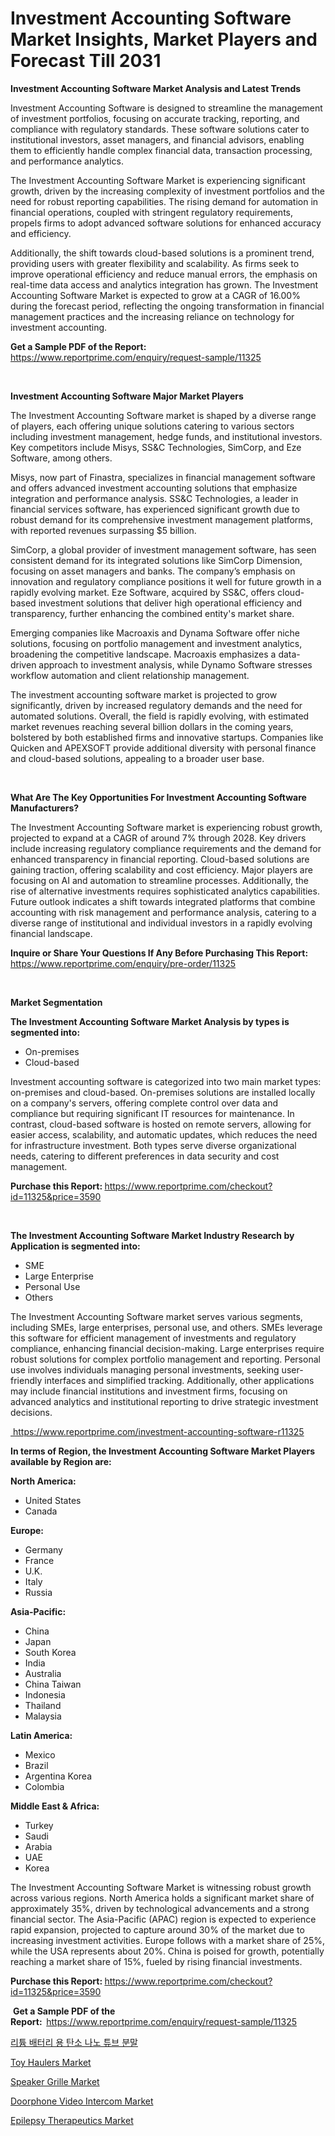 <p><h1>Investment Accounting Software Market Insights, Market Players and Forecast Till 2031</h1></p><p><strong>Investment Accounting Software Market Analysis and Latest Trends</strong></p>
<p><p>Investment Accounting Software is designed to streamline the management of investment portfolios, focusing on accurate tracking, reporting, and compliance with regulatory standards. These software solutions cater to institutional investors, asset managers, and financial advisors, enabling them to efficiently handle complex financial data, transaction processing, and performance analytics.</p><p>The Investment Accounting Software Market is experiencing significant growth, driven by the increasing complexity of investment portfolios and the need for robust reporting capabilities. The rising demand for automation in financial operations, coupled with stringent regulatory requirements, propels firms to adopt advanced software solutions for enhanced accuracy and efficiency. </p><p>Additionally, the shift towards cloud-based solutions is a prominent trend, providing users with greater flexibility and scalability. As firms seek to improve operational efficiency and reduce manual errors, the emphasis on real-time data access and analytics integration has grown. The Investment Accounting Software Market is expected to grow at a CAGR of 16.00% during the forecast period, reflecting the ongoing transformation in financial management practices and the increasing reliance on technology for investment accounting.</p></p>
<p><strong>Get a Sample PDF of the Report:&nbsp;</strong> <a href="https://www.reportprime.com/enquiry/request-sample/11325">https://www.reportprime.com/enquiry/request-sample/11325</a></p>
<p>&nbsp;</p>
<p><strong>Investment Accounting Software Major Market Players</strong></p>
<p><p>The Investment Accounting Software market is shaped by a diverse range of players, each offering unique solutions catering to various sectors including investment management, hedge funds, and institutional investors. Key competitors include Misys, SS&C Technologies, SimCorp, and Eze Software, among others. </p><p>Misys, now part of Finastra, specializes in financial management software and offers advanced investment accounting solutions that emphasize integration and performance analysis. SS&C Technologies, a leader in financial services software, has experienced significant growth due to robust demand for its comprehensive investment management platforms, with reported revenues surpassing $5 billion. </p><p>SimCorp, a global provider of investment management software, has seen consistent demand for its integrated solutions like SimCorp Dimension, focusing on asset managers and banks. The company’s emphasis on innovation and regulatory compliance positions it well for future growth in a rapidly evolving market. Eze Software, acquired by SS&C, offers cloud-based investment solutions that deliver high operational efficiency and transparency, further enhancing the combined entity's market share.</p><p>Emerging companies like Macroaxis and Dynama Software offer niche solutions, focusing on portfolio management and investment analytics, broadening the competitive landscape. Macroaxis emphasizes a data-driven approach to investment analysis, while Dynamo Software stresses workflow automation and client relationship management.</p><p>The investment accounting software market is projected to grow significantly, driven by increased regulatory demands and the need for automated solutions. Overall, the field is rapidly evolving, with estimated market revenues reaching several billion dollars in the coming years, bolstered by both established firms and innovative startups. Companies like Quicken and APEXSOFT provide additional diversity with personal finance and cloud-based solutions, appealing to a broader user base.</p></p>
<p>&nbsp;</p>
<p><strong>What Are The Key Opportunities For Investment Accounting Software Manufacturers?</strong></p>
<p><p>The Investment Accounting Software market is experiencing robust growth, projected to expand at a CAGR of around 7% through 2028. Key drivers include increasing regulatory compliance requirements and the demand for enhanced transparency in financial reporting. Cloud-based solutions are gaining traction, offering scalability and cost efficiency. Major players are focusing on AI and automation to streamline processes. Additionally, the rise of alternative investments requires sophisticated analytics capabilities. Future outlook indicates a shift towards integrated platforms that combine accounting with risk management and performance analysis, catering to a diverse range of institutional and individual investors in a rapidly evolving financial landscape.</p></p>
<p><strong>Inquire or Share Your Questions If Any Before Purchasing This Report:</strong> <a href="https://www.reportprime.com/enquiry/pre-order/11325">https://www.reportprime.com/enquiry/pre-order/11325</a></p>
<p>&nbsp;</p>
<p><strong>Market Segmentation</strong></p>
<p><strong>The Investment Accounting Software Market Analysis by types is segmented into:</strong></p>
<p><ul><li>On-premises</li><li>Cloud-based</li></ul></p>
<p><p>Investment accounting software is categorized into two main market types: on-premises and cloud-based. On-premises solutions are installed locally on a company's servers, offering complete control over data and compliance but requiring significant IT resources for maintenance. In contrast, cloud-based software is hosted on remote servers, allowing for easier access, scalability, and automatic updates, which reduces the need for infrastructure investment. Both types serve diverse organizational needs, catering to different preferences in data security and cost management.</p></p>
<p><strong>Purchase this Report:&nbsp;</strong><a href="https://www.reportprime.com/checkout?id=11325&price=3590">https://www.reportprime.com/checkout?id=11325&price=3590</a></p>
<p>&nbsp;</p>
<p><strong>The Investment Accounting Software Market Industry Research by Application is segmented into:</strong></p>
<p><ul><li>SME</li><li>Large Enterprise</li><li>Personal Use</li><li>Others</li></ul></p>
<p><p>The Investment Accounting Software market serves various segments, including SMEs, large enterprises, personal use, and others. SMEs leverage this software for efficient management of investments and regulatory compliance, enhancing financial decision-making. Large enterprises require robust solutions for complex portfolio management and reporting. Personal use involves individuals managing personal investments, seeking user-friendly interfaces and simplified tracking. Additionally, other applications may include financial institutions and investment firms, focusing on advanced analytics and institutional reporting to drive strategic investment decisions.</p></p>
<p><a href="https://www.reportprime.com/investment-accounting-software-r11325">&nbsp;https://www.reportprime.com/investment-accounting-software-r11325</a></p>
<p><strong>In terms of Region, the Investment Accounting Software Market Players available by Region are:</strong></p>
<p>
    <p> <strong> North America: </strong>
        <ul>
            <li>United States</li>
            <li>Canada</li>
        </ul>
        </p> 
    <p> <strong> Europe: </strong>
        <ul>
            <li>Germany</li>
            <li>France</li>
            <li>U.K.</li>
            <li>Italy</li>
            <li>Russia</li>
        </ul>
        </p> 
    <p> <strong> Asia-Pacific: </strong>
        <ul>
            <li>China</li>
            <li>Japan</li>
            <li>South Korea</li>
            <li>India</li>
            <li>Australia</li>
            <li>China Taiwan</li>
            <li>Indonesia</li>
            <li>Thailand</li>
            <li>Malaysia</li>
        </ul>
        </p> 
    <p> <strong> Latin America: </strong>
        <ul>
            <li>Mexico</li>
            <li>Brazil</li>
            <li>Argentina Korea</li>
            <li>Colombia</li>
        </ul>
        </p> 
    <p> <strong> Middle East & Africa: </strong>
        <ul>
            <li>Turkey</li>
            <li>Saudi</li>
            <li>Arabia</li>
            <li>UAE</li>
            <li>Korea</li>
        </ul>
    </p>
    </p>
<p><p>The Investment Accounting Software Market is witnessing robust growth across various regions. North America holds a significant market share of approximately 35%, driven by technological advancements and a strong financial sector. The Asia-Pacific (APAC) region is expected to experience rapid expansion, projected to capture around 30% of the market due to increasing investment activities. Europe follows with a market share of 25%, while the USA represents about 20%. China is poised for growth, potentially reaching a market share of 15%, fueled by rising financial investments.</p></p>
<p><strong>Purchase this Report: </strong><a href="https://www.reportprime.com/checkout?id=11325&price=3590">https://www.reportprime.com/checkout?id=11325&price=3590</a></p>
<p>&nbsp;<strong>Get a Sample PDF of the Report:&nbsp;&nbsp;</strong><a href="https://www.reportprime.com/enquiry/request-sample/11325">https://www.reportprime.com/enquiry/request-sample/11325</a></p>
<p><strong></strong></p>
<p><p><a href="https://medium.com/@deangaylotyrd8909867/carbon-nanotubes-powder-for-lithium-battery-market-%EC%9D%98-%EA%B8%80%EB%A1%9C%EB%B2%8C-%EC%8B%9C%EC%9E%A5-%EA%B0%9C%EC%9A%94%EB%8A%94-%EC%A0%84-%EC%84%B8%EA%B3%84-%EB%B0%8F-%EC%A3%BC%EC%9A%94-%EC%8B%9C%EC%9E%A5%EC%9D%98-%EC%82%B0%EC%97%85%EC%97%90-%EC%98%81%ED%96%A5%EC%9D%84-%EB%AF%B8%EC%B9%98%EB%8A%94-%EC%A3%BC%EC%9A%94-%ED%8A%B8%EB%A0%8C%EB%93%9C%EC%97%90-9b10a43434ac">리튬 배터리 용 탄소 나노 튜브 분말</a></p><p><a href="https://issuu.com/reportprime-2/docs/toy-haulers-market-size-2030.pptx_f08595276c489d">Toy Haulers Market</a></p><p><a href="https://issuu.com/reportprime-2/docs/speaker-grille-market-size-2030.ppt_cdb6d91c790c56">Speaker Grille Market</a></p><p><a href="https://medium.com/@alexander.bell98078/the-doorphone-video-intercom-market-prioritizes-cost-control-and-efficiency-enhancement-e04b1877a904">Doorphone Video Intercom Market</a></p><p><a href="https://www.linkedin.com/pulse/epilepsy-therapeutics-market-trends-analysis-opportunities-nafdc?trackingId=j5ZV4ZJFTGuNz%2B5R2dkvgw%3D%3D">Epilepsy Therapeutics Market</a></p></p>